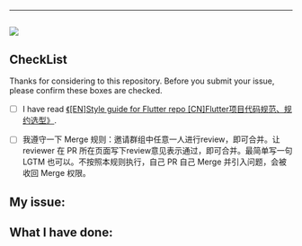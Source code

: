 --------------------------------------------

![](http://ww4.sinaimg.cn/large/006tNc79gy1g5389nkwlkj31sr0q242k.jpg)
--------------------------------------------

## CheckList


Thanks for considering to this repository. Before you submit your issue, please confirm these boxes are checked.

- [ ] I have read [《[EN]Style guide for Flutter repo [CN]Flutter项目代码规范、规约选型》](https://github.com/iteatimeteam/tap_water/issues/1).
- [ ] 我遵守一下 Merge 规则：邀请群组中任意一人进行review，即可合并。让 reviewer 在 PR 所在页面写下review意见表示通过，即可合并。最简单写一句 LGTM 也可以。不按照本规则执行，自己 PR 自己 Merge 并引入问题，会被收回 Merge 权限。



## My issue:
<!--- Please describe which issue do you want to fix. 提交PR前请创建一个issue详细描述修改原因以及上下文-->

## What I have done:

<!--- Please mention me to merge with wechat:chenyilong1010,或者前往 Telegram 群交流 https://t.me/CYLTabBarController -->

